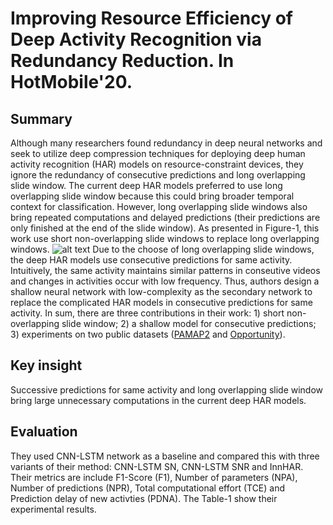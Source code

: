 # Improving Resource Efficiency of Deep Activity Recognition via Redundancy Reduction. In HotMobile'20.
## Summary
Although many researchers found redundancy in deep neural networks and seek to utilize deep compression techniques for deploying deep human activity recognition (HAR) models on resource-constraint devices, they ignore the redundancy of consecutive predictions and long overlapping slide window. The current deep HAR models preferred to use long overlapping slide window because this could bring broader temporal context for classification. However, long overlapping slide windows also bring repeated computations and delayed predictions (their predictions are only finished at the end of the slide window). As presented in Figure-1, this work use short non-overlapping slide windows to replace long overlapping windows. ![alt text](https://www.dropbox.com/s/aja240gojf8a6lh/HAR_1.png?dl=0) Due to the choose of long overlapping slide windows, the deep HAR models use consecutive predictions for same activity. Intuitively, the same activity maintains similar patterns in conseutive videos and changes in activities occur with low frequency. Thus, authors design a shallow neural network with low-complexity as the secondary network to replace the complicated HAR models in consecutive predictions for same activity. In sum, there are three contributions in their work: 1) short non-overlapping slide window; 2) a shallow model for consecutive predictions; 3) experiments on two public datasets ([PAMAP2](https://ieeexplore.ieee.org/document/6246152/) and [Opportunity](https://www.sciencedirect.com/science/article/abs/pii/S0167865512004205)).
## Key insight
Successive predictions for same activity and long overlapping slide window bring large unnecessary computations in the current deep HAR models.
## Evaluation
They used CNN-LSTM network as a baseline and compared this with three variants of their method: CNN-LSTM SN, CNN-LSTM SNR and InnHAR. Their metrics are include F1-Score (F1), Number of parameters (NPA), Number of predictions (NPR), Total computational effort (TCE) and Prediction delay of new activties (PDNA). The Table-1 show their experimental results.
